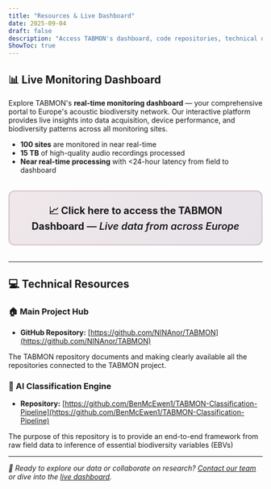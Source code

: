 ```yaml
---
title: "Resources & Live Dashboard"
date: 2025-09-04
draft: false
description: "Access TABMON's dashboard, code repositories, technical documentation, and data resources for Europe's acoustic biodiversity monitoring network"
ShowToc: true
---
```


## 📊 Live Monitoring Dashboard

Explore TABMON's **real-time monitoring dashboard** — your comprehensive portal to Europe's acoustic biodiversity network. Our interactive platform provides live insights into data acquisition, device performance, and biodiversity patterns across all monitoring sites.

- **100 sites** are monitored in near real-time
- **15 TB** of high-quality audio recordings processed
- **Near real-time processing** with <24-hour latency from field to dashboard

<div style="font-size: 1.4em; font-weight: 600; text-align: center; margin: 2rem 0; padding: 1.5rem; background: linear-gradient(135deg, rgba(127, 46, 74, 0.1), rgba(32, 0, 59, 0.1)); border-radius: 12px; border: 2px solid rgba(127, 46, 74, 0.2);">
<strong><a href="https://tabmon.nina.no" style="color: var(--primary-color); text-decoration: none;">📈 Click here to access the TABMON Dashboard</a></strong> — <em>Live data from across Europe</em>
</div>




---

## 💻 Technical Resources

### **🏠 Main Project Hub**
- **GitHub Repository:** [https://github.com/NINAnor/TABMON](https://github.com/NINAnor/TABMON)

The TABMON repository documents and making clearly available all the repositories connected to the TABMON project.

### **🤖 AI Classification Engine**
- **Repository:** [https://github.com/BenMcEwen1/TABMON-Classification-Pipeline](https://github.com/BenMcEwen1/TABMON-Classification-Pipeline)

The purpose of this repository is to provide an end-to-end framework from raw field data to inference of essential biodiversity variables (EBVs)


---

*🔗 Ready to explore our data or collaborate on research? [Contact our team](/team/) or dive into the [live dashboard](https://tabmon.nina.no).*